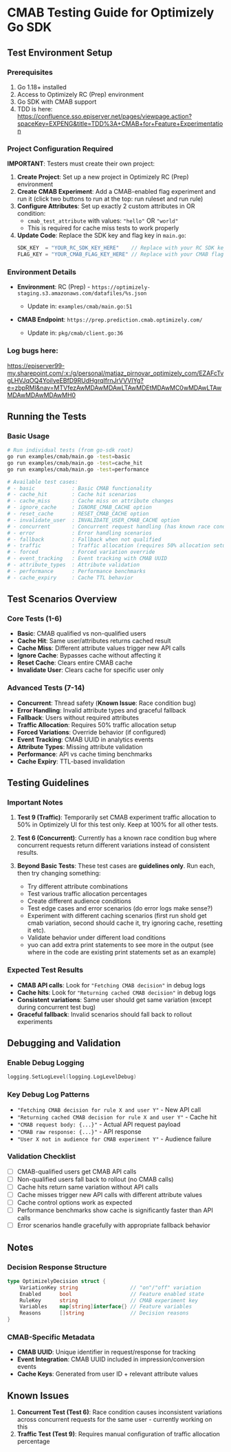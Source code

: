 # CMAB Testing Guide for Optimizely Go SDK

## Test Environment Setup

### Prerequisites
1. Go 1.18+ installed
2. Access to Optimizely RC (Prep) environment
3. Go SDK with CMAB support
4. TDD is here: https://confluence.sso.episerver.net/pages/viewpage.action?spaceKey=EXPENG&title=TDD%3A+CMAB+for+Feature+Experimentation 

### Project Configuration Required
**IMPORTANT**: Testers must create their own project:

1. **Create Project**: Set up a new project in Optimizely RC (Prep) environment
2. **Create CMAB Experiment**: Add a CMAB-enabled flag experiment and run it (click two buttons to run at the top: run ruleset and run rule)
3. **Configure Attributes**: Set up exactly 2 custom attributes in OR condition:
   - `cmab_test_attribute` with values: `"hello"` OR `"world"`
   - This is required for cache miss tests to work properly
4. **Update Code**: Replace the SDK key and flag key in `main.go`:
   ```go
   SDK_KEY  = "YOUR_RC_SDK_KEY_HERE"    // Replace with your RC SDK key
   FLAG_KEY = "YOUR_CMAB_FLAG_KEY_HERE" // Replace with your CMAB flag key
   ```

### Environment Details
- **Environment**: RC (Prep) - `https://optimizely-staging.s3.amazonaws.com/datafiles/%s.json`
  - Update in: `examples/cmab/main.go:51`

- **CMAB Endpoint**: `https://prep.prediction.cmab.optimizely.com/`
  - Update in: `pkg/cmab/client.go:36`

### Log bugs here:
https://episerver99-my.sharepoint.com/:x:/g/personal/matjaz_pirnovar_optimizely_com/EZAFcTvgLHVJqOQ4YoilyeEBfD9RUdHgrqIfrnJrVVVIYg?e=zbpRMl&nav=MTVfezAwMDAwMDAwLTAwMDEtMDAwMC0wMDAwLTAwMDAwMDAwMDAwMH0 

## Running the Tests

### Basic Usage
```bash
# Run individual tests (from go-sdk root)
go run examples/cmab/main.go -test=basic
go run examples/cmab/main.go -test=cache_hit
go run examples/cmab/main.go -test=performance

# Available test cases:
# - basic            : Basic CMAB functionality
# - cache_hit        : Cache hit scenarios  
# - cache_miss       : Cache miss on attribute changes
# - ignore_cache     : IGNORE_CMAB_CACHE option
# - reset_cache      : RESET_CMAB_CACHE option
# - invalidate_user  : INVALIDATE_USER_CMAB_CACHE option
# - concurrent       : Concurrent request handling (has known race condition bug)
# - error            : Error handling scenarios
# - fallback         : Fallback when not qualified
# - traffic          : Traffic allocation (requires 50% allocation setup)
# - forced           : Forced variation override
# - event_tracking   : Event tracking with CMAB UUID
# - attribute_types  : Attribute validation
# - performance      : Performance benchmarks
# - cache_expiry     : Cache TTL behavior
```

## Test Scenarios Overview

### Core Tests (1-6)
- **Basic**: CMAB qualified vs non-qualified users
- **Cache Hit**: Same user/attributes returns cached result
- **Cache Miss**: Different attribute values trigger new API calls
- **Ignore Cache**: Bypasses cache without affecting it
- **Reset Cache**: Clears entire CMAB cache
- **Invalidate User**: Clears cache for specific user only

### Advanced Tests (7-14)  
- **Concurrent**: Thread safety (**Known Issue**: Race condition bug)
- **Error Handling**: Invalid attribute types and graceful fallback
- **Fallback**: Users without required attributes
- **Traffic Allocation**: Requires 50% traffic allocation setup
- **Forced Variations**: Override behavior (if configured)
- **Event Tracking**: CMAB UUID in analytics events
- **Attribute Types**: Missing attribute validation
- **Performance**: API vs cache timing benchmarks
- **Cache Expiry**: TTL-based invalidation

## Testing Guidelines

### Important Notes
1. **Test 9 (Traffic)**: Temporarily set CMAB experiment traffic allocation to 50% in Optimizely UI for this test only. Keep at 100% for all other tests.

2. **Test 6 (Concurrent)**: Currently has a known race condition bug where concurrent requests return different variations instead of consistent results. 

3. **Beyond Basic Tests**: These test cases are **guidelines only**. Run each, then try changing something:
   - Try different attribute combinations
   - Test various traffic allocation percentages  
   - Create different audience conditions
   - Test edge cases and error scenarios (do error logs make sense?)
   - Experiment with different caching scenarios (first run shold get cmab variation, second should cache it, try ignoring cache, resetting it etc).
   - Validate behavior under different load conditions
   - yuo can add extra print statements to see more in the output (see where in the code are existing print statements set as an example)

### Expected Test Results
- **CMAB API calls**: Look for `"Fetching CMAB decision"` in debug logs
- **Cache hits**: Look for `"Returning cached CMAB decision"` in debug logs
- **Consistent variations**: Same user should get same variation (except during concurrent test bug)
- **Graceful fallback**: Invalid scenarios should fall back to rollout experiments

## Debugging and Validation

### Enable Debug Logging
```go
logging.SetLogLevel(logging.LogLevelDebug)
```

### Key Debug Log Patterns
- `"Fetching CMAB decision for rule X and user Y"` - New API call
- `"Returning cached CMAB decision for rule X and user Y"` - Cache hit
- `"CMAB request body: {...}"` - Actual API request payload
- `"CMAB raw response: {...}"` - API response
- `"User X not in audience for CMAB experiment Y"` - Audience failure

### Validation Checklist
- [ ] CMAB-qualified users get CMAB API calls
- [ ] Non-qualified users fall back to rollout (no CMAB calls)
- [ ] Cache hits return same variation without API calls
- [ ] Cache misses trigger new API calls with different attribute values
- [ ] Cache control options work as expected
- [ ] Performance benchmarks show cache is significantly faster than API calls
- [ ] Error scenarios handle gracefully with appropriate fallback behavior

## Notes

### Decision Response Structure
```go
type OptimizelyDecision struct {
    VariationKey string                 // "on"/"off" variation
    Enabled      bool                   // Feature enabled state
    RuleKey      string                 // CMAB experiment key
    Variables    map[string]interface{} // Feature variables
    Reasons      []string               // Decision reasons
}
```

### CMAB-Specific Metadata
- **CMAB UUID**: Unique identifier in request/response for tracking
- **Event Integration**: CMAB UUID included in impression/conversion events
- **Cache Keys**: Generated from user ID + relevant attribute values

## Known Issues
1. **Concurrent Test (Test 6)**: Race condition causes inconsistent variations across concurrent requests for the same user - currently working on this
2. **Traffic Test (Test 9)**: Requires manual configuration of traffic allocation percentage
